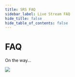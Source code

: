 ```yaml
---
title: SRS FAQ
sidebar_label: Live Stream FAQ
hide_title: false
hide_table_of_contents: false
---
```


# FAQ

On the way...
      
![](https://ossrs.io/gif/v1/sls.gif?site=ossrs.io&path=/lts/tutorial/en/v6/srs-faq)



